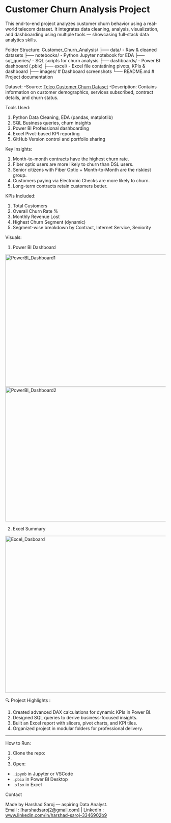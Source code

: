 # Customer Churn Analysis Project

This end-to-end project analyzes customer churn behavior using a real-world telecom dataset. It integrates data cleaning, analysis, visualization, and dashboarding using multiple tools — showcasing full-stack data analytics skills.

Folder Structure:
Customer_Churn_Analysis/
├── data/ - Raw & cleaned datasets
├── notebooks/ - Python Jupyter notebook for EDA
├── sql_queries/ - SQL scripts for churn analysis
├── dashboards/ - Power BI dashboard (.pbix)
├── excel/ - Excel file contatining pivots, KPIs & dashboard
├── images/ # Dashboard screenshots
└── README.md # Project documentation

Dataset:
-Source: [Telco Customer Churn Dataset](https://www.kaggle.com/datasets/blastchar/telco-customer-churn)
-Description: Contains information on customer demographics, services subscribed, contract details, and churn status.

Tools Used:
1. Python  Data Cleaning, EDA (pandas, matplotlib)
2. SQL     Business queries, churn insights       
3. Power BI  Professional dashboarding             
4. Excel   Pivot-based KPI reporting              
5. GitHub  Version control and portfolio sharing  

Key Insights:
1. Month-to-month contracts have the highest churn rate.
2. Fiber optic users are more likely to churn than DSL users.
3. Senior citizens with Fiber Optic + Month-to-Month are the riskiest group.
4. Customers paying via Electronic Checks are more likely to churn.
5. Long-term contracts retain customers better.

KPIs Included:
1. Total Customers
2. Overall Churn Rate %
3. Monthly Revenue Lost
4. Highest Churn Segment (dynamic)
5. Segment-wise breakdown by Contract, Internet Service, Seniority

Visuals:

1. Power BI Dashboard
<img width="738" height="415" alt="PowerBI_Dashboard1" src="https://github.com/user-attachments/assets/d2666ee4-70cf-4d68-9d01-57c7bd2d2ddc" />
<img width="743" height="422" alt="PowerBI_Dashboard2" src="https://github.com/user-attachments/assets/0db53fb5-7915-4248-aa3e-6bc1683f7ca4" />

2. Excel Summary
<img width="1168" height="492" alt="Excel_Dasboard" src="https://github.com/user-attachments/assets/9e3c8333-f70f-43dc-8777-d7b921459201" />


🔍 Project Highlights :
1. Created advanced DAX calculations for dynamic KPIs in Power BI.
2. Designed SQL queries to derive business-focused insights.
3. Built an Excel report with slicers, pivot charts, and KPI tiles.
4. Organized project in modular folders for professional delivery.

---

How to Run:

1. Clone the repo:
2. 
3. Open:
- `.ipynb` in Jupyter or VSCode
- `.pbix` in Power BI Desktop
- `.xlsx` in Excel
  
Contact

Made by Harshad Saroj — aspiring Data Analyst.  
Email : [harshadsaroj2@gmail.com] | LinkedIn : www.linkedin.com/in/harshad-saroj-3346902b9


